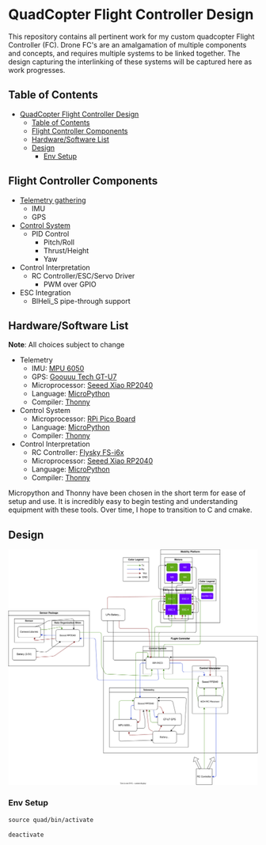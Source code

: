 # QuadCopter Flight Controller Design

This repository contains all pertinent work for my custom quadcopter Flight Controller (FC). Drone FC's are an amalgamation of multiple components and concepts, and requires multiple systems to be linked together. The design capturing the interlinking of these systems will be captured here as work progresses.

## Table of Contents

- [QuadCopter Flight Controller Design](#quadcopter-flight-controller-design)
  - [Table of Contents](#table-of-contents)
  - [Flight Controller Components](#flight-controller-components)
  - [Hardware/Software List](#hardwaresoftware-list)
  - [Design](#design)
    - [Env Setup](#env-setup)

## Flight Controller Components

- [Telemetry gathering](./telem-src/README.md)
  - IMU
  - GPS
- [Control System](./control-src/README.md)
  - PID Control
    - Pitch/Roll
    - Thrust/Height
    - Yaw
- Control Interpretation
  - RC Controller/ESC/Servo Driver
    - PWM over GPIO
- ESC Integration
  - BlHeli_S pipe-through support

## Hardware/Software List

__Note__: All choices subject to change

- Telemetry
  - IMU: [MPU 6050](https://invensense.tdk.com/products/motion-tracking/6-axis/mpu-6050/)
  - GPS: [Goouuu Tech GT-U7](https://www.amazon.com/Navigation-Satellite-Compatible-Microcontroller-Geekstory/dp/B07PRGBLX7)
  - Microprocessor: [Seeed Xiao RP2040](https://www.seeedstudio.com/XIAO-RP2040-v1-0-p-5026.html)
  - Language: [MicroPython](https://micropython.org/)
  - Compiler: [Thonny](https://thonny.org/)
- Control System
  - Microprocessor: [RPi Pico Board](https://www.raspberrypi.com/products/raspberry-pi-pico/)
  - Language: [MicroPython](https://micropython.org/)
  - Compiler: [Thonny](https://thonny.org/)
- Control Interpretation
  - RC Controller: [Flysky FS-i6x](https://www.flysky-cn.com/fsi6x)
  - Microprocessor: [Seeed Xiao RP2040](https://www.seeedstudio.com/XIAO-RP2040-v1-0-p-5026.html)
  - Language: [MicroPython](https://micropython.org/)
  - Compiler: [Thonny](https://thonny.org/)

Micropython and Thonny have been chosen in the short term for ease of setup and use. It is incredibly easy to begin testing and understanding equipment with these tools. Over time, I hope to transition to C and cmake.

## Design

<img src="./diagrams/drone-design.svg" alt="Drone Design Block Diagram" width="800">


### Env Setup

```
source quad/bin/activate
```

```
deactivate
```
